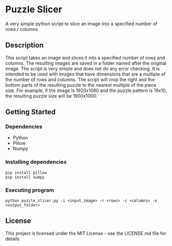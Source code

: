 # Puzzle Slicer

A very simple python script to slice an image into a specified number of rows / columns

## Description

This script takes an image and slices it into a specified number of rows and columns. The resulting images are saved in a folder named after the original image. The script is very simple and does not do any error checking. 
It is intended to be used with images that have dimensions that are a multiple of the number of rows and columns. The script will crop the right and the bottom parts of the resulting puzzle to the nearest multiple of the piece size. 
For example, if the image is 1920x1080 and the puzzle pattern is 19x10, the resulting puzzle size will be 1900x1000.

## Getting Started

### Dependencies

* Python
* Pillow
* Numpy 

### Installing dependencies

```commandline
pip install pillow
pip install numpy
```
### Executing program


```commandline
python puzzle_slicer.py -i <input_image> -r <rows> -c <columns> -o <output_folder>
```

## License

This project is licensed under the MIT License - see the LICENSE.md file for details

